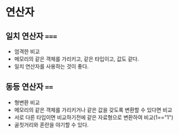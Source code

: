 # 연산자

## 일치 연산자 `===`

- 엄격한 비교
- 메모리의 같은 객체를 가리키고, 같은 타입이고, 값도 같다.
- 일치 연산자를 사용하는 것이 좋다.

## 동등 연산자 `==`

- 형변환 비교
- 메모리의 같은 객체를 가리키거나 같은 값을 갖도록 변환할 수 있다면 비교
- 서로 다른 타입이면 비교하기전에 같은 자료형으로 변환하여 비교(1=="1")
- 골칫거리와 혼란을 야기할 수 있다.

